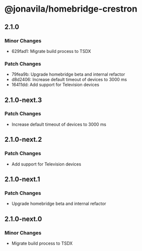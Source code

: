 # @jonavila/homebridge-crestron

## 2.1.0

### Minor Changes

- 629fad1: Migrate build process to TSDX

### Patch Changes

- 79fea9b: Upgrade homebridge beta and internal refactor
- d8d2406: Increase default timeout of devices to 3000 ms
- 16411dd: Add support for Television devices

## 2.1.0-next.3

### Patch Changes

- Increase default timeout of devices to 3000 ms

## 2.1.0-next.2

### Patch Changes

- Add support for Television devices

## 2.1.0-next.1

### Patch Changes

- Upgrade homebridge beta and internal refactor

## 2.1.0-next.0

### Minor Changes

- Migrate build process to TSDX
